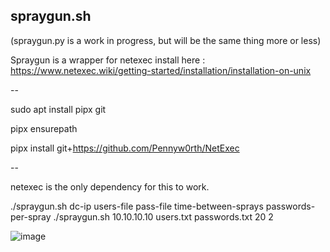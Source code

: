 spraygun.sh
-----------
(spraygun.py is a work in progress, but will be the same thing more or less)

Spraygun is a wrapper for netexec install here : https://www.netexec.wiki/getting-started/installation/installation-on-unix

--

sudo apt install pipx git

pipx ensurepath

pipx install git+https://github.com/Pennyw0rth/NetExec

--

netexec is the only dependency for this to work.

./spraygun.sh dc-ip users-file pass-file time-between-sprays passwords-per-spray ./spraygun.sh 10.10.10.10 users.txt passwords.txt 20 2

![image](https://github.com/0x42eau/scripts/assets/49952735/ce002d74-896c-4770-9f34-39dbcafe76a7)
